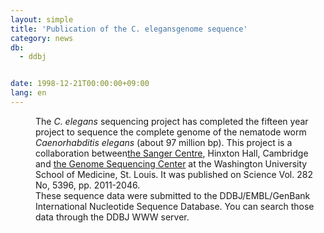 ```yaml
---
layout: simple
title: 'Publication of the C. elegansgenome sequence'
category: news
db:
  - ddbj


date: 1998-12-21T00:00:00+09:00
lang: en
---
```


<html>
<dd>The <i>C. elegans</i> sequencing project has completed the fifteen year project to sequence the complete genome of the nematode worm <i>Caenorhabditis elegans</i> (about 97 million bp). This project is a collaboration between<a href="http://www.sanger.ac.uk/Projects/C_elegans/">the Sanger Centre</a>, Hinxton Hall, Cambridge and <a href="http://genome.wustl.edu/gsc/gschmpg.html">the Genome Sequencing Center</a> at the Washington University School of Medicine, St. Louis. It was published on Science Vol. 282 No, 5396, pp. 2011-2046.<br>
<dd>These sequence data were submitted to the DDBJ/EMBL/GenBank International Nucleotide Sequence Database. You can search those data through the DDBJ WWW server.</dd>
</dd>
</html>
